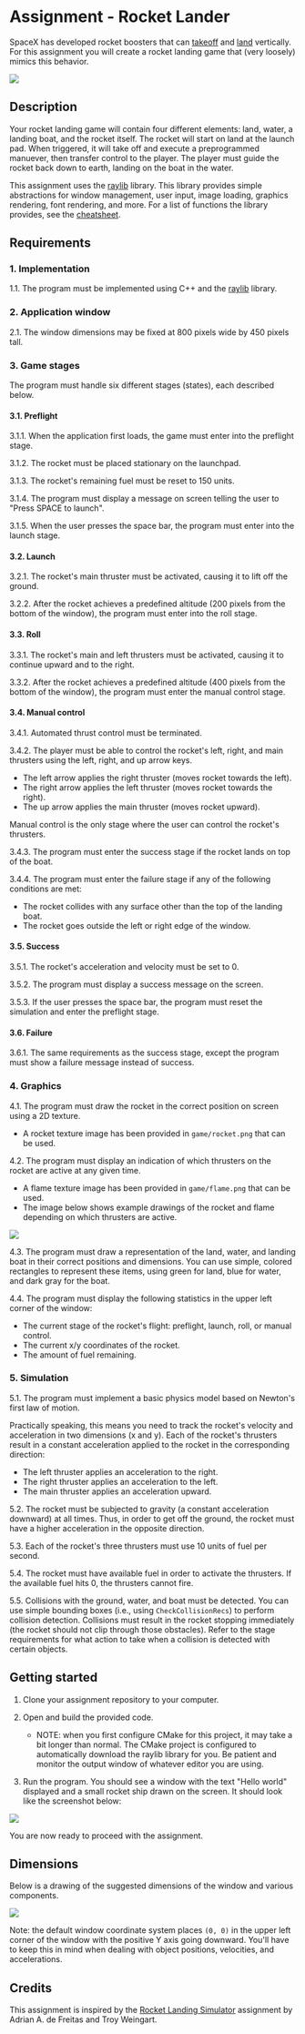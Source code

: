 # Assignment - Rocket Lander

SpaceX has developed rocket boosters that can [takeoff](https://www.youtube.com/watch?v=1sJlFzUQVmY) and [land](https://www.youtube.com/watch?v=bvim4rsNHkQ) vertically. For this assignment you will create a rocket landing game that (very loosely) mimics this behavior.

![](./docs/img/example.gif)

## Description

Your rocket landing game will contain four different elements: land, water, a landing boat, and the rocket itself. The rocket will start on land at the launch pad. When triggered, it will take off and execute a preprogrammed manuever, then transfer control to the player. The player must guide the rocket back down to earth, landing on the boat in the water.

This assignment uses the [raylib](https://www.raylib.com/) library. This library provides simple abstractions for window management, user input, image loading, graphics rendering, font rendering, and more. For a list of functions the library provides, see the [cheatsheet](https://www.raylib.com/cheatsheet/cheatsheet.html).

## Requirements

### 1. Implementation

1.1. The program must be implemented using C++ and the [raylib](https://www.raylib.com/index.html) library.

### 2. Application window

2.1. The window dimensions may be fixed at 800 pixels wide by 450 pixels tall.

### 3. Game stages

The program must handle six different stages (states), each described below.

#### 3.1. Preflight

3.1.1. When the application first loads, the game must enter into the preflight stage.

3.1.2. The rocket must be placed stationary on the launchpad.

3.1.3. The rocket's remaining fuel must be reset to 150 units.

3.1.4. The program must display a message on screen telling the user to "Press SPACE to launch".

3.1.5. When the user presses the space bar, the program must enter into the launch stage.

#### 3.2. Launch

3.2.1. The rocket's main thruster must be activated, causing it to lift off the ground.

3.2.2. After the rocket achieves a predefined altitude (200 pixels from the bottom of the window), the program must enter into the roll stage.

#### 3.3. Roll

3.3.1. The rocket's main and left thrusters must be activated, causing it to continue upward and to the right.

3.3.2. After the rocket achieves a predefined altitude (400 pixels from the bottom of the window), the program must enter the manual control stage.

#### 3.4. Manual control

3.4.1. Automated thrust control must be terminated.

3.4.2. The player must be able to control the rocket's left, right, and main thrusters using the left, right, and up arrow keys.

- The left arrow applies the right thruster (moves rocket towards the left).
- The right arrow applies the left thruster (moves rocket towards the right).
- The up arrow applies the main thruster (moves rocket upward).

Manual control is the only stage where the user can control the rocket's thrusters.

<!-- prettierignore -->

3.4.3. The program must enter the success stage if the rocket lands on top of the boat.

<!-- prettierignore -->

3.4.4. The program must enter the failure stage if any of the following conditions are met:

- The rocket collides with any surface other than the top of the landing boat.
- The rocket goes outside the left or right edge of the window.

#### 3.5. Success

3.5.1. The rocket's acceleration and velocity must be set to 0.

3.5.2. The program must display a success message on the screen.

3.5.3. If the user presses the space bar, the program must reset the simulation and enter the preflight stage.

#### 3.6. Failure

3.6.1. The same requirements as the success stage, except the program must show a failure message instead of success.

### 4. Graphics

4.1. The program must draw the rocket in the correct position on screen using a 2D texture.

- A rocket texture image has been provided in `game/rocket.png` that can be used.

<!-- prettier-ignore -->
4.2. The program must display an indication of which thrusters on the rocket are active at any given time.

- A flame texture image has been provided in `game/flame.png` that can be used.
- The image below shows example drawings of the rocket and flame depending on which thrusters are active.

![](./docs/img/thrusters.png)

4.3. The program must draw a representation of the land, water, and landing boat in their correct positions and dimensions. You can use simple, colored rectangles to represent these items, using green for land, blue for water, and dark gray for the boat.

4.4. The program must display the following statistics in the upper left corner of the window:

- The current stage of the rocket's flight: preflight, launch, roll, or manual control.
- The current x/y coordinates of the rocket.
- The amount of fuel remaining.

### 5. Simulation

5.1. The program must implement a basic physics model based on Newton's first law of motion.

Practically speaking, this means you need to track the rocket's velocity and acceleration in two dimensions (x and y). Each of the rocket's thrusters result in a constant acceleration applied to the rocket in the corresponding direction:

- The left thruster applies an acceleration to the right.
- The right thruster applies an acceleration to the left.
- The main thruster applies an acceleration upward.

<!-- prettier-ignore -->
5.2. The rocket must be subjected to gravity (a constant acceleration downward) at all times. Thus, in order to get off the ground, the rocket must have a higher acceleration in the opposite direction.

5.3. Each of the rocket's three thrusters must use 10 units of fuel per second.

5.4. The rocket must have available fuel in order to activate the thrusters. If the available fuel hits 0, the thrusters cannot fire.

5.5. Collisions with the ground, water, and boat must be detected. You can use simple bounding boxes (i.e., using `CheckCollisionRecs`) to perform collision detection. Collisions must result in the rocket stopping immediately (the rocket should not clip through those obstacles). Refer to the stage requirements for what action to take when a collision is detected with certain objects.

## Getting started

1. Clone your assignment repository to your computer.

1. Open and build the provided code.

   - NOTE: when you first configure CMake for this project, it may take a bit longer than normal. The CMake project is configured to automatically download the raylib library for you. Be patient and monitor the output window of whatever editor you are using.

1. Run the program. You should see a window with the text "Hello world" displayed and a small rocket ship drawn on the screen. It should look like the screenshot below:

![](./docs/img/getting-started.png)

You are now ready to proceed with the assignment.

## Dimensions

Below is a drawing of the suggested dimensions of the window and various components.

![](./docs/img/suggested-dimensions.png)

Note: the default window coordinate system places `(0, 0)` in the upper left corner of the window with the positive Y axis going downward. You'll have to keep this in mind when dealing with object positions, velocities, and accelerations.

## Credits

This assignment is inspired by the [Rocket Landing Simulator](http://nifty.stanford.edu/2021/de-freitas-weingart-rocket-simulator/) assignment by Adrian A. de Freitas and Troy Weingart.
